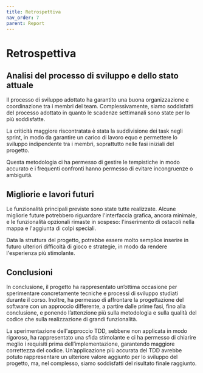 ```yaml
---
title: Retrospettiva
nav_order: 7
parent: Report
---
```


# Retrospettiva
## Analisi del processo di sviluppo e dello stato attuale

Il processo di sviluppo adottato ha garantito una buona organizzazione e coordinazione tra i membri del team.
Complessivamente, siamo soddisfatti del processo adottato in quanto le scadenze settimanali sono state per lo più soddisfatte.

La criticità maggiore riscontratata è stata la suddivisione dei task negli sprint, in modo da garantire un carico di lavoro equo
e permettere lo sviluppo indipendente tra i membri, soprattutto nelle fasi iniziali del progetto.

Questa metodologia ci ha permesso di gestire le tempistiche in modo accurato e i frequenti confronti hanno permesso di evitare
incongruenze o ambiguità.

## Migliorie e lavori futuri
Le funzionalità principali previste sono state tutte realizzate. 
Alcune migliorie future potrebbero riguardare l'interfaccia grafica, ancora minimale, e le funzionalità opzionali rimaste in sospeso:
l'inserimento di ostacoli nella mappa e l'aggiunta di colpi speciali.

Data la struttura del progetto, potrebbe essere molto semplice inserire in futuro ulteriori difficoltà di gioco e strategie,
in modo da rendere l'esperienza più stimolante.

## Conclusioni
In conclusione, il progetto ha rappresentato un’ottima occasione per sperimentare concretamente tecniche e processi
di sviluppo studiati durante il corso.
Inoltre, ha permesso di affrontare la progettazione del software con un approccio differente, a partire dalle prime fasi, 
fino alla conclusione, e ponendo l’attenzione più sulla metodologia e sulla qualità del codice che sulla 
realizzazione di grandi funzionalità.

La sperimentazione dell'approccio TDD, sebbene non applicata in modo rigoroso, ha rappresentato una sfida stimolante 
e ci ha permesso di chiarire meglio i requisiti prima dell’implementazione, garantendo maggiore correttezza del codice.
Un’applicazione più accurata del TDD avrebbe potuto rappresentare un ulteriore valore aggiunto per lo sviluppo del progetto, 
ma, nel complesso, siamo soddisfatti del risultato finale raggiunto.
